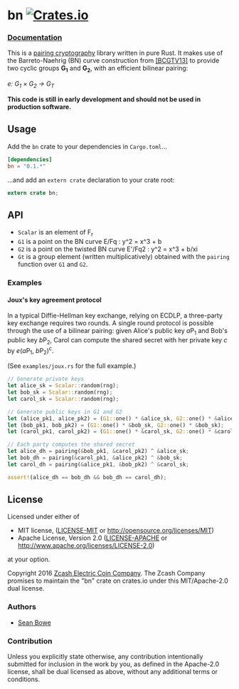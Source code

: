 # bn [![Crates.io](https://img.shields.io/crates/v/bn.svg)](https://crates.io/crates/bn)

### [Documentation](https://ebfull.github.io/bn/)

This is a [pairing cryptography](https://en.wikipedia.org/wiki/Pairing-based_cryptography) library written in pure Rust. It makes use of the Barreto-Naehrig (BN) curve construction from [[BCGTV13]](http://eprint.iacr.org/2013/507) to provide two cyclic groups **G<sub>1</sub>** and **G<sub>2</sub>**, with an efficient bilinear pairing:

*e: G<sub>1</sub> × G<sub>2</sub> → G<sub>T</sub>*

**This code is still in early development and should not be used in production software.**

## Usage

Add the `bn` crate to your dependencies in `Cargo.toml`...

```toml
[dependencies]
bn = "0.1.*"
```

...and add an `extern crate` declaration to your crate root:

```rust
extern crate bn;
```

## API

* `Scalar` is an element of F<sub>r</sub>
* `G1` is a point on the BN curve E/Fq : y^2 = x^3 + b
* `G2` is a point on the twisted BN curve E'/Fq2 : y^2 = x^3 + b/xi
* `Gt` is a group element (written multiplicatively) obtained with the `pairing` function over `G1` and `G2`.

### Examples

#### Joux's key agreement protocol

In a typical Diffie-Hellman key exchange, relying on ECDLP, a three-party key exchange requires two rounds. A single round protocol is possible through the use of a bilinear pairing: given Alice's public key *a*P<sub>1</sub> and Bob's public key *b*P<sub>2</sub>, Carol can compute the shared secret with her private key *c* by *e*(*a*P<sub>1</sub>, *b*P<sub>2</sub>)<sup>c</sup>.

(See `examples/joux.rs` for the full example.)

```rust
// Generate private keys
let alice_sk = Scalar::random(rng);
let bob_sk = Scalar::random(rng);
let carol_sk = Scalar::random(rng);

// Generate public keys in G1 and G2
let (alice_pk1, alice_pk2) = (G1::one() * &alice_sk, G2::one() * &alice_sk);
let (bob_pk1, bob_pk2) = (G1::one() * &bob_sk, G2::one() * &bob_sk);
let (carol_pk1, carol_pk2) = (G1::one() * &carol_sk, G2::one() * &carol_sk);

// Each party computes the shared secret
let alice_dh = pairing(&bob_pk1, &carol_pk2) ^ &alice_sk;
let bob_dh = pairing(&carol_pk1, &alice_pk2) ^ &bob_sk;
let carol_dh = pairing(&alice_pk1, &bob_pk2) ^ &carol_sk;

assert!(alice_dh == bob_dh && bob_dh == carol_dh);
```

## License

Licensed under either of

 * MIT license, ([LICENSE-MIT](LICENSE-MIT) or http://opensource.org/licenses/MIT)
 * Apache License, Version 2.0 ([LICENSE-APACHE](LICENSE-APACHE) or http://www.apache.org/licenses/LICENSE-2.0)

at your option.

Copyright 2016 [Zcash Electric Coin Company](https://z.cash/). The Zcash Company promises to maintain the "bn" crate on crates.io under this MIT/Apache-2.0 dual license.

### Authors

* [Sean Bowe](https://github.com/ebfull)

### Contribution

Unless you explicitly state otherwise, any contribution intentionally
submitted for inclusion in the work by you, as defined in the Apache-2.0
license, shall be dual licensed as above, without any additional terms or
conditions.
